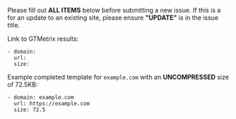 Please fill out **ALL ITEMS** below before submitting a new issue. If this is a for an update to an existing site, please ensure **"UPDATE"** is in the issue title.

Link to GTMetrix results:

```
- domain:
  url:
  size:
```

Example completed template for `example.com` with an **UNCOMPRESSED** size of 72.5KB:

```
- domain: example.com
  url: https://example.com
  size: 72.5
```
